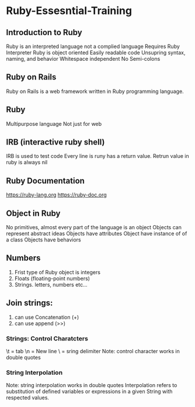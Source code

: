 # Ruby-Essesntial-Training

## Introduction to Ruby
Ruby is an interpreted language not a complied language
Requires Ruby Interpreter
Ruby is object oriented 
Easily readable code
Unsupring syntax, naming, and behavior
Whitespace independent
No Semi-colons

## Ruby on Rails
Ruby on Rails is a web framework written in Ruby programming language.

## Ruby
Multipurpose language
Not just for web

## IRB (interactive ruby shell)
IRB is used to test code
Every line is runy has a return value. Retrun value in ruby is always nil

## Ruby Documentation
https://ruby-lang.org
https://ruby-doc.org

## Object in Ruby
No primitives, almost every part of the language is an object
Objects can represent abstract ideas
Objects have attributes
Object have instance of of a class
Objects have behaviors

## Numbers
1. Frist type of Ruby object is integers
2. Floats (floating-point numbers)
3. Strings. letters, numbers etc...

## Join strings: 
1. can use Concatenation (+)
2. can use append (>>)

### Strings: Control Charatcters
 \t =  tab
 \n = New line
 \ = sring delimiter
 Note: control character works in double quotes
### String Interpolation
 Note: string interpolation works in double quotes
Interpolation refers to substitution of defined variables or expressions in a given String with respected values.

